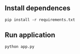 ## Install dependences

```
pip install -r requirements.txt
```

## Run application

```
python app.py
```